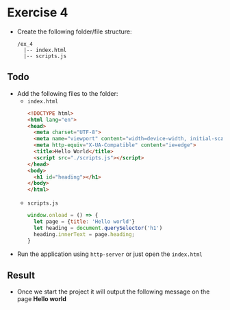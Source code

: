 # Exercise 4

* Create the following folder/file structure:
  ```
  /ex_4
    |-- index.html
    |-- scripts.js
  ```

## Todo
* Add the following files to the folder:
  * `index.html`
    ```html
    <!DOCTYPE html>
    <html lang="en">
    <head>
      <meta charset="UTF-8">
      <meta name="viewport" content="width=device-width, initial-scale=1.0">
      <meta http-equiv="X-UA-Compatible" content="ie=edge">
      <title>Hello World</title>
      <script src="./scripts.js"></script>
    </head>
    <body>
      <h1 id="heading"></h1>
    </body>
    </html>
    ```
  * `scripts.js`
    ```js
    window.onload = () => {
      let page = {title: 'Hello world'}
      let heading = document.querySelector('h1')
      heading.innerText = page.heading;
    }
    ```
* Run the application using `http-server` or just open the `index.html`

## Result

* Once we start the project it will output the following message on the page **Hello world**